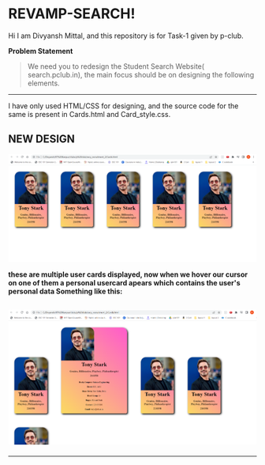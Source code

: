 # REVAMP-SEARCH!
Hi I am Divyansh Mittal, and this repository is for Task-1 given by p-club.

**Problem Statement**
>We need you to redesign the Student Search Website( search.pclub.in), the main focus should be on designing the following elements.
---
I have only used HTML/CSS for designing, and the source code for the same is present in Cards.html and Card_style.css.
## NEW DESIGN
![Cards](card.png)

**these are multiple user cards displayed, now when we hover our cursor on one of them a personal usercard apears which contains the user's personal data Something like this:**

![Personal Card](persCard.png)
---
---